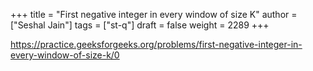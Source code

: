 +++
title = "First negative integer in every window of size K"
author = ["Seshal Jain"]
tags = ["st-q"]
draft = false
weight = 2289
+++

<https://practice.geeksforgeeks.org/problems/first-negative-integer-in-every-window-of-size-k/0>
